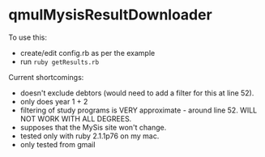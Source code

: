 qmulMysisResultDownloader
=========================

To use this: 

 * create/edit config.rb as per the example
 * run ```ruby getResults.rb``` 


Current shortcomings: 

 * doesn't exclude debtors  (would need to add a filter for this at line 52). 
 * only does year 1 + 2
 * filtering of study programs is VERY approximate - around line 52. WILL NOT WORK WITH ALL DEGREES.
 * supposes that the MySis site won't change. 
 * tested only with ruby 2.1.1p76 on my mac. 
 * only tested from gmail
 